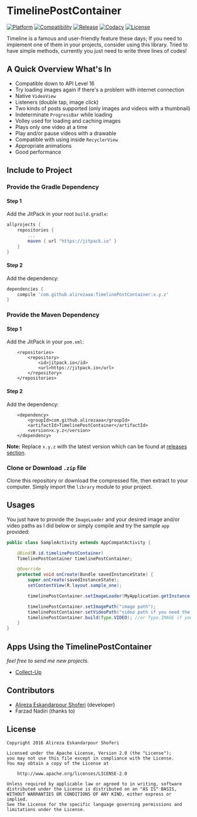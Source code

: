 # TimelinePostContainer

[![Platform](https://img.shields.io/badge/platform-android-brightgreen.svg)](http://developer.android.com/index.html)
[![Compatibility](https://img.shields.io/badge/compatibility-API%2016%2B-green.svg)](https://android-arsenal.com/api?level=16)
[![Release](https://jitpack.io/v/alirezaaa/TimelinePostContainer.svg)](https://jitpack.io/#alirezaaa/TimelinePostContainer)
[![Codacy](https://api.codacy.com/project/badge/grade/ffa490a98def457e8cac302b33c9d89c)](https://www.codacy.com/app/aesshoferi/TimelinePostContainer)
[![License](https://img.shields.io/badge/license-apache%202-blue.svg)](https://www.apache.org/licenses/LICENSE-2.0)

Timeline is a famous and user-friendly feature these days; If you need to implement one of them in your projects, consider using this library. Tried to have simple methods, currently you just need to write three lines of codes!

## A Quick Overview What's In
* Compatible down to API Level 16
* Try loading images again if there's a problem with internet connection
* Native `VideoView`
* Listeners (double tap, image click)
* Two kinds of posts supported (only images and videos with a thumbnail)
* Indeterminate `ProgressBar` while loading
* Volley used for loading and caching images
* Plays only one video at a time
* Play and/or pause videos with a drawable
* Compatible with using inside `RecyclerView`
* Appropriate animations
* Good performance

## Include to Project
### Provide the Gradle Dependency
#### Step 1
Add the JitPack in your root `build.gradle`:
```gradle
allprojects {
    repositories {
        ...
        maven { url "https://jitpack.io" }
    }
}
```
#### Step 2
Add the dependency:
```gradle
dependencies {
    compile 'com.github.alirezaaa:TimelinePostContainer:x.y.z'
}
```
### Provide the Maven Dependency
#### Step 1
Add the JitPack in your `pom.xml`:
```maven
	<repositories>
		<repository>
		    <id>jitpack.io</id>
		    <url>https://jitpack.io</url>
		</repository>
	</repositories>
```
#### Step 2
Add the dependency:
```maven
	<dependency>
	    <groupId>com.github.alirezaaa</groupId>
	    <artifactId>TimelinePostContainer</artifactId>
	    <version>x.y.z</version>
	</dependency>
```
**Note:** Replace `x.y.z` with the latest version which can be found at [releases section](/releases).
### Clone or Download `.zip` file
Clone this repository or download the compressed file, then extract to your computer. Simply import the `library` module to your project.

## Usages
You just have to provide the `ImageLoader` and your desired image and/or video paths as I did below or simply compile and try the sample `app` provided:
```java
public class SampleActivity extends AppCompatActivity {

    @Bind(R.id.timelinePostContainer)
    TimelinePostContainer timelinePostContainer;

    @Override
    protected void onCreate(Bundle savedInstanceState) {
        super.onCreate(savedInstanceState);
        setContentView(R.layout.sample_one);

        timelinePostContainer.setImageLoader(MyApplication.getInstance().getImageLoader());

        timelinePostContainer.setImagePath("image path");
        timelinePostContainer.setVideoPath("video path if you need the video implementation");
        timelinePostContainer.build(Type.VIDEO); //or Type.IMAGE if you need the image implementation
    }
}
```

## Apps Using the TimelinePostContainer
*feel free to send me new projects.*
- [Collect-Up](http://collect-up.com)

## Contributors
- [Alireza Eskandarpour Shoferi](https://twitter.com/enormoustheory) (developer)
- Farzad Nadiri (thanks to)

## License
    Copyright 2016 Alireza Eskandarpour Shoferi
    
    Licensed under the Apache License, Version 2.0 (the "License");
    you may not use this file except in compliance with the License.
    You may obtain a copy of the License at
    
		http://www.apache.org/licenses/LICENSE-2.0
    
    Unless required by applicable law or agreed to in writing, software
    distributed under the License is distributed on an "AS IS" BASIS,
    WITHOUT WARRANTIES OR CONDITIONS OF ANY KIND, either express or implied.
    See the License for the specific language governing permissions and
    limitations under the License.
